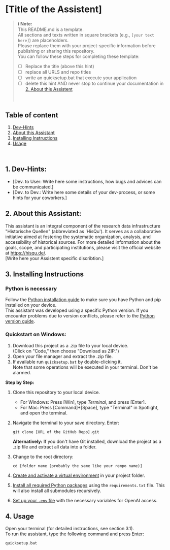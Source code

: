 # [Title of the Assistent]

> **:information_source: Note:**  
> This README.md is a template.  
> All sections and texts written in square brackets (e.g., `[your text here]`) are placeholders.  
> Please replace them with your project-specific information before publishing or sharing this repository.
><br/>
> You can follow these steps for completing these template:
> - [ ] Replace the title (above this hint)
> - [ ] replace all URLS and repo titles 
> - [ ] write an quicksetup.bat that execute your application
> - [ ] delete this hint
> AND never stop to continue your documentation in [2. About this Assistent](#2-about-this-assistant)
> <br/>
 
## Table of content
1. [Dev-Hints](#1-dev-hints)<br/>
2. [About this Assistant](#2-about-this-assistant)<br/>
3. [Installing Instructions](#3-installing-instructions)<br/>
4. [Usage](#4-usage)<br/>
<br/>

## 1. Dev-Hints:
- [Dev. to User: Write here some instructions, how bugs and advices can be communicated.]
- [Dev. to Dev.: Write here some details of your dev-process, or some hints for your coworkers.]


## 2. About this Assistant:
This assistant is an integral component of the research data infrastructure "Historische Quellen" (abbreviated as 'HisQu'). It serves as a collaborative initiative aimed at fostering the systematic organization, analysis, and accessibility of historical sources. For more detailed information about the goals, scope, and participating institutions, please visit the official website at https://hisqu.de/. <br/>
[Write here your Assistent specific discribtion.]

## 3. Installing Instructions

### Python is necessary
Follow the [Python installation guide](https://wiki.python.org/moin/BeginnersGuide/Download) to make sure you have Python and pip installed on your device.  
This assistant was developed using a specific Python version. If you encounter problems due to version conflicts, please refer to the [Python version guide](https://devguide.python.org/versions/).

### Quickstart on Windows:
1. Download this project as a .zip file to your local device.  
   (Click on "Code," then choose "Download as ZIP.")
2. Open your file manager and extract the .zip file.
3. If available run `quicksetup.bat` by double-clicking it.  
   Note that some operations will be executed in your terminal. Don't be alarmed.

**Step by Step:**  
1. Clone this repository to your local device.  
   - For Windows: Press [Win], type *Terminal*, and press [Enter].  
   - For Mac: Press [Command]+[Space], type "Terminal" in Spotlight, and open the terminal.
2. Navigate the terminal to your save directory. Enter:
   ```
   git clone [URL of the GitHub Repo].git
   ```
   **Alternatively:** If you don't have Git installed, download the project as a .zip file and extract all data into a folder.

3. Change to the root directory:
   ```
   cd [folder name (probably the same like your rempo name)]
   ```

4. [Create and activate a virtual environment](https://github.com/HisQu/.github-private/blob/Datenflix007-patch-1/coding-practices/pythonVenv.md) in your project folder.

5. [Install all required Python packages](https://github.com/HisQu/.github-private/blob/Datenflix007-patch-1/coding-practices/pythonRequiermentsText.md) using the `requirements.txt` file. This will also install all submodules recursively.

6. [Set up your `.env` file](https://github.com/HisQu/.github-private/blob/Datenflix007-patch-1/coding-practices/openAIEnv.md) with the necessary variables for OpenAI access.

## 4. Usage
Open your terminal (for detailed instructions, see section 3.1).  
To run the assistant, type the following command and press Enter:
```
quicksetup.bat
```



